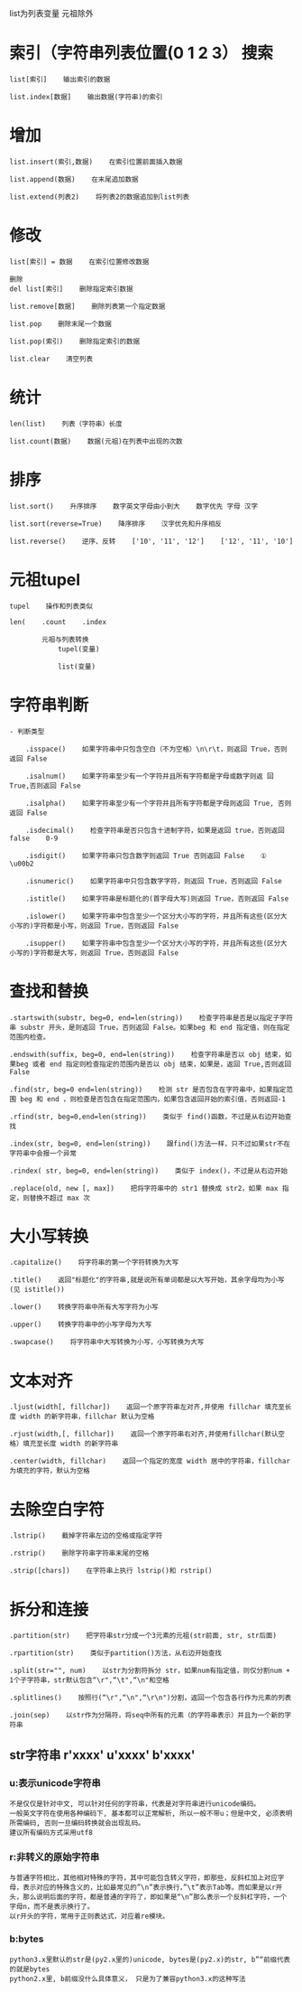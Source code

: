 list为列表变量    元祖除外

# 索引（字符串列表位置(0 1 2 3） 搜索

    list[索引]    输出索引的数据
    
    list.index[数据]    输出数据(字符串)的索引

# 增加

    list.insert(索引,数据)    在索引位置前面插入数据
    
    list.append(数据)    在末尾追加数据
    
    list.extend(列表2)    将列表2的数据追加到list列表

# 修改

    list[索引] = 数据    在索引位置修改数据
    
    删除
    del list[索引]    删除指定索引数据
    
    list.remove[数据]    删除列表第一个指定数据
    
    list.pop    删除末尾一个数据
    
    list.pop(索引)    删除指定索引的数据
    
    list.clear    清空列表

# 统计

    len(list)    列表（字符串）长度
    
    list.count(数据)    数据(元祖)在列表中出现的次数

# 排序

    list.sort()    升序排序    数字英文字母由小到大    数字优先 字母 汉字
    
    list.sort(reverse=True)    降序排序    汉字优先和升序相反
    
    list.reverse()    逆序、反转    ['10', '11', '12']    ['12', '11', '10']

# 元祖tupel

    tupel    操作和列表类似
    
    len(    .count    .index
    
            元祖与列表转换
                tupel(变量)
    
                list(变量)



# 字符串判断

    - 判断类型
    
        .isspace()    如果字符串中只包含空白（不为空格）\n\r\t，则返回 True，否则返回 False
        
        .isalnum()    如果字符串至少有一个字符并且所有字符都是字母或数字则返 回 True,否则返回 False
        
        .isalpha()    如果字符串至少有一个字符并且所有字符都是字母则返回 True, 否则返回 False
        
        .isdecimal()    检查字符串是否只包含十进制字符，如果是返回 true，否则返回 false    0-9
        
        .isdigit()    如果字符串只包含数字则返回 True 否则返回 False    ①    \u00b2
        
        .isnumeric()    如果字符串中只包含数字字符，则返回 True，否则返回 False
        
        .istitle()    如果字符串是标题化的(首字母大写)则返回 True，否则返回 False
        
        .islower()    如果字符串中包含至少一个区分大小写的字符，并且所有这些(区分大小写的)字符都是小写，则返回 True，否则返回 False
        
        .isupper()    如果字符串中包含至少一个区分大小写的字符，并且所有这些(区分大小写的)字符都是大写，则返回 True，否则返回 False

# 查找和替换

    .startswith(substr, beg=0, end=len(string))    检查字符串是否是以指定子字符串 substr 开头，是则返回 True，否则返回 False。如果beg 和 end 指定值，则在指定范围内检查。
    
    .endswith(suffix, beg=0, end=len(string))    检查字符串是否以 obj 结束，如果beg 或者 end 指定则检查指定的范围内是否以 obj 结束，如果是，返回 True,否则返回 False
    
    .find(str, beg=0 end=len(string))    检测 str 是否包含在字符串中，如果指定范围 beg 和 end ，则检查是否包含在指定范围内，如果包含返回开始的索引值，否则返回-1
    
    .rfind(str, beg=0,end=len(string))    类似于 find()函数，不过是从右边开始查找
    
    .index(str, beg=0, end=len(string))    跟find()方法一样，只不过如果str不在字符串中会报一个异常
    
    .rindex( str, beg=0, end=len(string))    类似于 index()，不过是从右边开始
    
    .replace(old, new [, max])    把将字符串中的 str1 替换成 str2，如果 max 指定，则替换不超过 max 次

# 大小写转换

    .capitalize()    将字符串的第一个字符转换为大写
    
    .title()    返回"标题化"的字符串,就是说所有单词都是以大写开始，其余字母均为小写(见 istitle())
    
    .lower()    转换字符串中所有大写字符为小写
    
    .upper()    转换字符串中的小写字母为大写
    
    .swapcase()    将字符串中大写转换为小写，小写转换为大写

# 文本对齐

    .ljust(width[, fillchar])    返回一个原字符串左对齐,并使用 fillchar 填充至长度 width 的新字符串，fillchar 默认为空格
    
    .rjust(width,[, fillchar])    返回一个原字符串右对齐,并使用fillchar(默认空格）填充至长度 width 的新字符串
    
    .center(width, fillchar)    返回一个指定的宽度 width 居中的字符串，fillchar 为填充的字符，默认为空格

# 去除空白字符

    .lstrip()    截掉字符串左边的空格或指定字符
    
    .rstrip()    删除字符串字符串末尾的空格
    
    .strip([chars])    在字符串上执行 lstrip()和 rstrip()

# 拆分和连接

    .partition(str)    把字符串str分成一个3元素的元祖(str前面, str, str后面)
    
    .rpartition(str)    类似于partition()方法，从右边开始查找
    
    .split(str="", num)    以str为分割符拆分 str，如果num有指定值，则仅分割num + 1个子字符串，str默认包含“\r",“\t",“\n"和空格
    
    .splitlines()    按照行(“\r",“\n",“\r\n")分割，返回一个包含各行作为元素的列表
    
    .join(sep)    以str作为分隔符，将seq中所有的元素（的字符串表示）并且为一个新的字符串
    
    
## str字符串 r'xxxx' u'xxxx' b'xxxx'

### u:表示unicode字符串 
    不是仅仅是针对中文, 可以针对任何的字符串，代表是对字符串进行unicode编码。 
    一般英文字符在使用各种编码下, 基本都可以正常解析, 所以一般不带u；但是中文, 必须表明所需编码, 否则一旦编码转换就会出现乱码。 
    建议所有编码方式采用utf8

### r:非转义的原始字符串 
    与普通字符相比，其他相对特殊的字符，其中可能包含转义字符，即那些，反斜杠加上对应字母，表示对应的特殊含义的，比如最常见的”\n”表示换行，”\t”表示Tab等。而如果是以r开头，那么说明后面的字符，都是普通的字符了，即如果是“\n”那么表示一个反斜杠字符，一个字母n，而不是表示换行了。 
    以r开头的字符，常用于正则表达式，对应着re模块。

### b:bytes 
    python3.x里默认的str是(py2.x里的)unicode, bytes是(py2.x)的str, b”“前缀代表的就是bytes 
    python2.x里, b前缀没什么具体意义， 只是为了兼容python3.x的这种写法